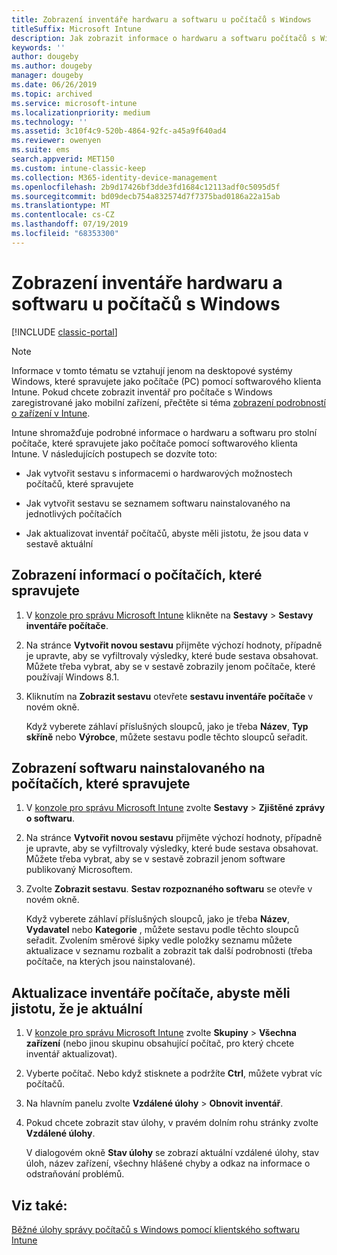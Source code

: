 ```yaml
---
title: Zobrazení inventáře hardwaru a softwaru u počítačů s Windows
titleSuffix: Microsoft Intune
description: Jak zobrazit informace o hardwaru a softwaru počítačů s Windows, které spravujete pomocí klienta softwaru Intune
keywords: ''
author: dougeby
ms.author: dougeby
manager: dougeby
ms.date: 06/26/2019
ms.topic: archived
ms.service: microsoft-intune
ms.localizationpriority: medium
ms.technology: ''
ms.assetid: 3c10f4c9-520b-4864-92fc-a45a9f640ad4
ms.reviewer: owenyen
ms.suite: ems
search.appverid: MET150
ms.custom: intune-classic-keep
ms.collection: M365-identity-device-management
ms.openlocfilehash: 2b9d17426bf3dde3fd1684c12113adf0c5095d5f
ms.sourcegitcommit: bd09decb754a832574d7f7375bad0186a22a15ab
ms.translationtype: MT
ms.contentlocale: cs-CZ
ms.lasthandoff: 07/19/2019
ms.locfileid: "68353300"
---
```

# <a name="view-hardware-and-software-inventory-for-windows-pcs"></a>Zobrazení inventáře hardwaru a softwaru u počítačů s Windows

[!INCLUDE [classic-portal](includes/classic-portal.md)]

> [!NOTE]
> Informace v tomto tématu se vztahují jenom na desktopové systémy Windows, které spravujete jako počítače (PC) pomocí softwarového klienta Intune. Pokud chcete zobrazit inventář pro počítače s Windows zaregistrované jako mobilní zařízení, přečtěte si téma [zobrazení podrobností o zařízení v Intune](device-inventory.md).

Intune shromažďuje podrobné informace o hardwaru a softwaru pro stolní počítače, které spravujete jako počítače pomocí softwarového klienta Intune. V následujících postupech se dozvíte toto:

- Jak vytvořit sestavu s informacemi o hardwarových možnostech počítačů, které spravujete

- Jak vytvořit sestavu se seznamem softwaru nainstalovaného na jednotlivých počítačích

- Jak aktualizovat inventář počítačů, abyste měli jistotu, že jsou data v sestavě aktuální

## <a name="to-display-information-about-pcs-you-manage"></a>Zobrazení informací o počítačích, které spravujete

1. V [konzole pro správu Microsoft Intune](https://manage.microsoft.com/) klikněte na **Sestavy** &gt; **Sestavy inventáře počítače**.

2. Na stránce **Vytvořit novou sestavu** přijměte výchozí hodnoty, případně je upravte, aby se vyfiltrovaly výsledky, které bude sestava obsahovat. Můžete třeba vybrat, aby se v sestavě zobrazily jenom počítače, které používají Windows 8.1.

3. Kliknutím na **Zobrazit sestavu** otevřete **sestavu inventáře počítače** v novém okně.

    Když vyberete záhlaví příslušných sloupců, jako je třeba **Název**, **Typ skříně** nebo **Výrobce**, můžete sestavu podle těchto sloupců seřadit.

## <a name="to-display-software-installed-on-pcs-you-manage"></a>Zobrazení softwaru nainstalovaného na počítačích, které spravujete

1. V [konzole pro správu Microsoft Intune](https://manage.microsoft.com/) zvolte **Sestavy** &gt; **Zjištěné zprávy o softwaru**.

2. Na stránce **Vytvořit novou sestavu** přijměte výchozí hodnoty, případně je upravte, aby se vyfiltrovaly výsledky, které bude sestava obsahovat. Můžete třeba vybrat, aby se v sestavě zobrazil jenom software publikovaný Microsoftem.

3. Zvolte **Zobrazit sestavu**. **Sestav rozpoznaného softwaru** se otevře v novém okně.

    Když vyberete záhlaví příslušných sloupců, jako je třeba **Název**, **Vydavatel** nebo **Kategorie** , můžete sestavu podle těchto sloupců seřadit. Zvolením směrové šipky vedle položky seznamu můžete aktualizace v seznamu rozbalit a zobrazit tak další podrobnosti (třeba počítače, na kterých jsou nainstalované).

## <a name="to-refresh-computer-inventory-to-ensure-it-is-current"></a>Aktualizace inventáře počítače, abyste měli jistotu, že je aktuální

1. V [konzole pro správu Microsoft Intune](https://manage.microsoft.com/) zvolte **Skupiny** &gt; **Všechna zařízení** (nebo jinou skupinu obsahující počítač, pro který chcete inventář aktualizovat).

2. Vyberte počítač. Nebo když stisknete a podržíte **Ctrl**, můžete vybrat víc počítačů.

3. Na hlavním panelu zvolte **Vzdálené úlohy** &gt; **Obnovit inventář**.

4. Pokud chcete zobrazit stav úlohy, v pravém dolním rohu stránky zvolte **Vzdálené úlohy**.

    V dialogovém okně **Stav úlohy** se zobrazí aktuální vzdálené úlohy, stav úloh, název zařízení, všechny hlášené chyby a odkaz na informace o odstraňování problémů.

## <a name="see-also"></a>Viz také:

[Běžné úlohy správy počítačů s Windows pomocí klientského softwaru Intune](common-windows-pc-management-tasks-with-the-microsoft-intune-computer-client.md)
